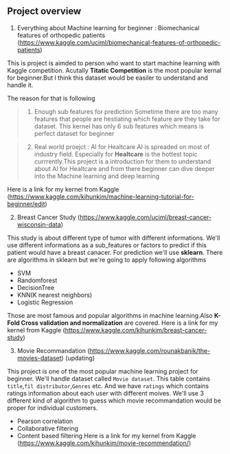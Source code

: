## Project overview 

1. Everything about Machine learning for beginner : Biomechanical features of orthopedic patients (https://www.kaggle.com/uciml/biomechanical-features-of-orthopedic-patients)

This is project is aimded to person who want to start machine learning with Kaggle competition. Acutally **Titatic Competition** is the
most popular kernal for beginner.But I think this dataset would be easiler to understand and handle it.

The reason for that is following

> 1. Enough sub features for prediction 
Sometime there are too many features that people are hestiating which feature are they take for dataset. This kernel has only 6 sub features which means is perfect dataset for beginner 

> 2. Real world proejct : AI for Healtcare
AI is spreaded on most of industry field. Especially for **Healtcare** is the hottest topic currrently.This project is a introduction for them to understand about AI for Healtcare and from there beginner can dive deeper into the Machine learning and deep learning

Here is a link for my kernel from Kaggle (https://www.kaggle.com/kihunkim/machine-learning-tutorial-for-beginner/edit)


2. Breast Cancer Study (https://www.kaggle.com/uciml/breast-cancer-wisconsin-data) 

This study is about different type of tumor with different informations. We'll use different informations as a sub_features or factors to predict if this patient would have a breast canacer. For prediction we'll use **sklearn**. There are algorithms in sklearn but we're going to apply following algorithms 

- SVM
- Randomforest
- DecisionTree
- KNN(K nearest neighbors) 
- Logistic Regression

Those are most famous and popular algorithms in machine learning.Also **K-Fold Cross validation and normalization** are covered.
Here is a link for my kernel from Kaggle (https://www.kaggle.com/kihunkim/breast-cancer-study)


3. Movie Recommandation (https://www.kaggle.com/rounakbanik/the-movies-dataset) (updating)

This project is one of the most popular machine learning project for beginner. We'll handle dataset called `Movie dataset`. This table contains `title`,`fil distributor`,`Genres` etc. And we have `ratings` which contains ratings information about each user with different moives. We'll use 3 different kind of algorithm to guess which movie recommandation would be proper for individual customers.

- Pearson correlation 
- Collaborative filtering
- Content based filtering 
Here is a link for my kernel from Kaggle (https://www.kaggle.com/kihunkim/movie-recommendation/)
